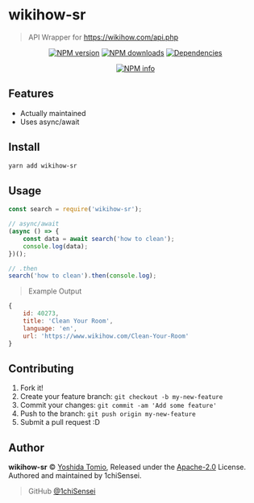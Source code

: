 # wikihow-sr

> API Wrapper for https://wikihow.com/api.php

<div align="center">
	<p>
		<a href="https://www.npmjs.com/package/wikihow-sr"><img src="https://img.shields.io/npm/v/wikihow-sr.svg?maxAge=3600" alt="NPM version" /></a>
		<a href="https://www.npmjs.com/package/wikihow-sr"><img src="https://img.shields.io/npm/dt/wikihow-sr?maxAge=3600" alt="NPM downloads" /></a>
		<a href="https://david-dm.org/Shukaaku/wikihow-sr"><img src="https://david-dm.org/Shukaaku/wikihow-sr/status.svg?maxAge=3600" alt="Dependencies" /></a>
	</p>
	<p>
		<a href="https://nodei.co/npm/wikihow-sr/"><img src="https://nodei.co/npm/wikihow-sr.png?downloads=true&stars=true" alt="NPM info" /></a>
	</p>
</div>

## Features

- Actually maintained
- Uses async/await

## Install

```bash
yarn add wikihow-sr
```

## Usage

```js
const search = require('wikihow-sr');

// async/await
(async () => {
	const data = await search('how to clean');
	console.log(data);
})();

// .then
search('how to clean').then(console.log);
```

> Example Output
```js
{
	id: 40273,
	title: 'Clean Your Room',
	language: 'en',
	url: 'https://www.wikihow.com/Clean-Your-Room'
}
```

## Contributing

1. Fork it!
2. Create your feature branch: `git checkout -b my-new-feature`
3. Commit your changes: `git commit -am 'Add some feature'`
4. Push to the branch: `git push origin my-new-feature`
5. Submit a pull request :D

## Author

**wikihow-sr** © [Yoshida Tomio](https://github.com/1chiSensei), Released under the [Apache-2.0](https://github.com/Shukaaku/wikihow-sr/blob/main/LICENSE) License.<br>
Authored and maintained by 1chiSensei.

> GitHub [@1chiSensei](https://github.com/1chiSensei)